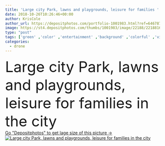 ```yaml
---
title: 'Large city Park, lawns and playgrounds, leisure for families '
date: 2018-10-26T10:26:46+00:00
author: KrisCole
author_url: https://depositphotos.com/portfolio-1001983.html?ref=64678756
image: https://st4.depositphotos.com/thumbs/1001983/image/22188/221881658/api_thumb_450.jpg?forcejpeg=true
type: "post"
tags: ['green' ,'color' ,'entertainment' ,'background' ,'colorful' ,'view' ,'design' ,'beautiful' ,'summer' ,'people' ,'park' ,'lawn' ,'outdoor' ,'air' ,'children' ,'landscape' ,'city' ,'urban' ,'russia' ,'top' ,'walk' ,'houses' ,'playground' ,'infrastructure' ,'residential' ,'height' ,'above' ,'aerial' ,'roads' ,'paths' ,'neighborhood' ,'drone' ,'urbanism' ]
categories: 
  - drone
---
```

<div aling="center">
            <font size="60"> Large city Park, lawns and playgrounds, leisure for families in the city</font>   
</div>
<div>
    <a href='https://st4.depositphotos.com/thumbs/1001983/image/22188/221881658/api_thumb_450.jpg?forcejpeg=true?ref=64678756' target=_blank > Go "Depositphotos" to get lage size of this picture ->
        <img href='https://st4.depositphotos.com/thumbs/1001983/image/22188/221881658/api_thumb_450.jpg?forcejpeg=true?ref=64678756' src='https://st4.depositphotos.com/1001983/22188/i/950/depositphotos_221881658-stock-photo-large-city-park-lawns-and.jpg?forcejpeg=true' alt='Large city Park, lawns and playgrounds, leisure for families in the city' >
    </a>
</div>
